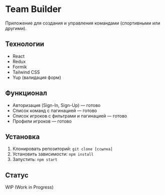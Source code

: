 # Team Builder

Приложение для создания и управления командами (спортивными или другими).

## Технологии

- React
- Redux
- Formik
- Tailwind CSS
- Yup (валидация форм)

## Функционал

- Авторизация (Sign-In, Sign-Up) — готово
- Список команд с пагинацией — готово
- Список игроков с фильтрами и пагинацией — готово
- Профили игроков — готово

## Установка

1. Клонировать репозиторий: `git clone [ссылка]`
2. Установить зависимости: `npm install`
3. Запустить: `npm start`

## Статус

WIP (Work in Progress)

